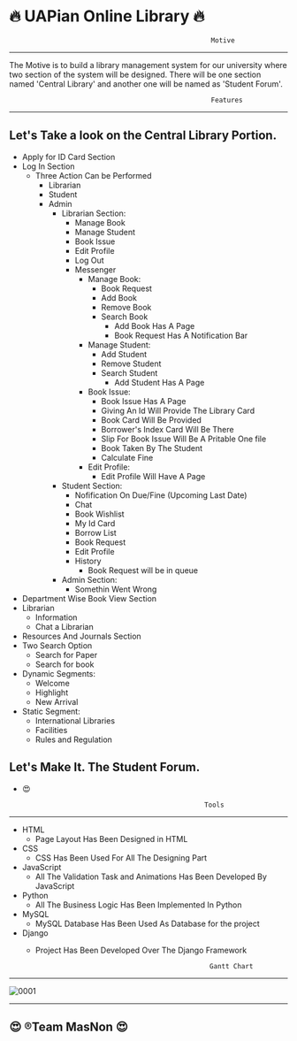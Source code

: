 # :fire: UAPian Online Library :fire:

                                                       Motive
__________________________________________________________________________________________________________________________________
The Motive is to build a library management system for our university where two section of the system will be designed. There will be one section named 'Central Library' and another one will be named as 'Student Forum'.


                                                       Features
 _________________________________________________________________________________________________________________________________
 ## Let's Take a look on the Central Library Portion.

  * Apply for ID Card Section
  * Log In Section
    * Three Action Can be Performed
      * Librarian
      * Student
      * Admin
        * Librarian Section:
          * Manage Book
          * Manage Student
          * Book Issue
          * Edit Profile
          * Log Out
          * Messenger
            * Manage Book:
              * Book Request
              * Add Book
              * Remove Book
              * Search Book
                * Add Book Has A Page
                * Book Request Has A Notification Bar
            * Manage Student:
              * Add Student
              * Remove Student
              * Search Student
                * Add Student Has A Page
            * Book Issue: 
              * Book Issue Has A Page
              * Giving An Id Will Provide The Library Card
              * Book Card Will Be Provided
              * Borrower's Index Card Will Be There
              * Slip For Book Issue Will Be A Pritable One file
              * Book Taken By The Student
              * Calculate Fine 
            * Edit Profile:
              * Edit Profile Will Have A Page
        * Student Section:
          * Nofification On Due/Fine (Upcoming Last Date)  
          * Chat 
          * Book Wishlist
          * My Id Card
          * Borrow List
          * Book Request
          * Edit Profile
          * History
            * Book Request will be in queue
        * Admin Section:
          * Somethin Went Wrong
  * Department Wise Book View Section
  * Librarian
    * Information
    * Chat a Librarian
  * Resources And Journals Section
  * Two Search Option
    * Search for Paper
    * Search for book
  * Dynamic Segments:
    * Welcome
    * Highlight
    * New Arrival
  * Static Segment:
     * International Libraries
     * Facilities
     * Rules and Regulation

## Let's Make It. The Student Forum.
  * :heart_eyes:
 
                                                      Tools 
 _______________________________________________________________________________________________________________________________________
 * HTML
    * Page Layout Has Been Designed in HTML
  * CSS
    * CSS Has Been Used For All The Designing Part
  * JavaScript
    * All The Validation Task and Animations Has Been Developed By JavaScript
  * Python
    * All The Business Logic Has Been Implemented In Python
  * MySQL
    * MySQL Database Has Been Used As Database for the project
  * Django
    * Project Has Been Developed Over The Django Framework
 
                                                      Gantt Chart                                  
_________________________________________________________________________________________________________________________________
![0001](https://user-images.githubusercontent.com/30217066/57733588-ad505700-76c1-11e9-8c39-99bfef29cb4d.jpg)



___________________________________________________________________________________________________________________________________
## :heart_eyes: ®Team MasNon :heart_eyes:
